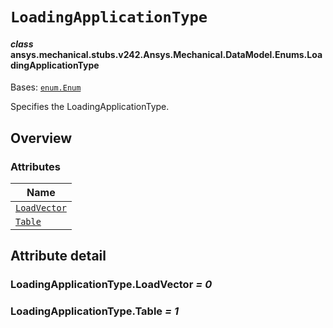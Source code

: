 # `LoadingApplicationType`



#### *class* ansys.mechanical.stubs.v242.Ansys.Mechanical.DataModel.Enums.LoadingApplicationType

Bases: [`enum.Enum`](https://docs.python.org/3/library/enum.html#enum.Enum)

Specifies the LoadingApplicationType.

<!-- !! processed by numpydoc !! -->

<a id="overview"></a>

## Overview

### Attributes

| Name |
| ------------------------------------------------------ |
| [`LoadVector`](#LoadingApplicationType.LoadVector) |
| [`Table`](#LoadingApplicationType.Table) |

<a id="attribute-detail"></a>

## Attribute detail

<a id="LoadingApplicationType.LoadVector"></a>

### LoadingApplicationType.LoadVector *= 0*

<a id="LoadingApplicationType.Table"></a>

### LoadingApplicationType.Table *= 1*


